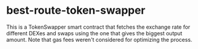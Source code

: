 # best-route-token-swapper
This is a TokenSwapper smart contract that fetches the exchange rate for different DEXes and swaps using the one that gives the biggest output amount. Note that gas fees weren't considered for optimizing the process.
